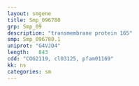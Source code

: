 ```yaml
---
layout: smgene
title: Smp_096780
grp: Smp_09
description: "transmembrane protein 165"
smp: Smp_096780.1
uniprot: "G4VJD4"
length:   843
cdd: "COG2119, cl03125, pfam01169"
kk: ns
categories: sm
---
```


